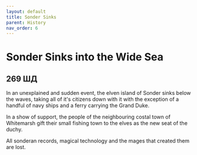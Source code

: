```yaml
---
layout: default
title: Sonder Sinks
parent: History
nav_order: 6
---
```


# Sonder Sinks into the Wide Sea

## 269 ШД

In an unexplained and sudden event, the elven island of Sonder sinks below the waves, taking all of it's citizens down with it with the exception of a handful of navy ships and a ferry carrying the Grand Duke.

In a show of support, the people of the neighbouring costal town of Whitemarsh gift their small fishing town to the elves as the new seat of the duchy.

All sonderan records, magical technology and the mages that created them are lost.